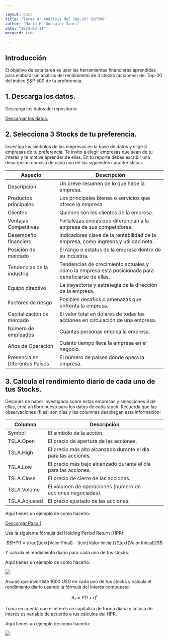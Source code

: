 ```yaml
---

layout: post
title: "Tarea 4: Análisis del Top-20: S&P500"
author: "Mario H. González-Sauri"
date: "2024-03-11"
mermaid: true

---
```


<!--  FORMAT: https://github.com/adam-p/markdown-here/wiki/Markdown-Cheatsheet -->


## Introducción

El objetivo de esta tarea es usar las herramientas financieras aprendidas para elaborar un análisis del rendimiento de 3 stocks (acciones) del Top-20 del índice S&P 500 de tu preferencia.

## 1. Descarga los datos.

Descarga los datos del repositorio:

<a href="https://github.com/Wario84/FIN1403_MAT_FINANCE/blob/master/assets/resources/sp500_top20_v2.zip" download>
Descargar los datos.
</a>


## 2. Selecciona 3 Stocks de tu preferencia.

Investiga los símbolos de las empresas en la base de datos y elige 3 empresas de tu preferencia. Te invito a elegir empresas que sean de tu interés y te motive aprender de ellas. En tu reporte debes escribir una descripción concisa de cada una de las siguientes características:


| Aspecto | Descripción |
|-----------------------|-------------|
| Descripción | Un breve resumen de lo que hace la empresa. |
| Productos principales | Los principales bienes o servicios que ofrece la empresa. |
| Clientes | Quiénes son los clientes de la empresa. |
| Ventajas Competitivas | Fortalezas únicas que diferencian a la empresa de sus competidores. |
| Desempeño financiero | Indicadores clave de la rentabilidad de la empresa, como ingresos y utilidad neta. |
| Posición de mercado | El rango o estatus de la empresa dentro de su industria. |
| Tendencias de la industria | Tendencias de crecimiento actuales y cómo la empresa está posicionada para beneficiarse de ellas. |
| Equipo directivo | La trayectoria y estrategia de la dirección de la empresa. |
| Factores de riesgo | Posibles desafíos o amenazas que enfrenta la empresa. |
| Capitalización de mercado | El valor total en dólares de todas las acciones en circulación de una empresa. |
| Número de empleados | Cuántas personas emplea la empresa. |
| Años de Operación | Cuánto tiempo lleva la empresa en el negocio. |
| Presencia en Diferentes Países | El número de países donde opera la empresa. |


## 3. Calcula el rendimiento diario de cada uno de tus Stocks.

Después de haber investigado sobre estas empresas y selecciones 3 de ellas, crea un libro nuevo para los datos de cada stock. Recuerda que las observaciones (filas) son días y las columnas despliegan esta información:



| Columna        | Descripción                                                                 |
|----------------|-----------------------------------------------------------------------------|
| Symbol         | El símbolo de la acción.                                         |
| TSLA.Open      | El precio de apertura de las acciones.                            |
| TSLA.High      | El precio más alto alcanzado durante el día para las acciones.   |
| TSLA.Low       | El precio más bajo alcanzado durante el día para las acciones.   |
| TSLA.Close     | El precio de cierre de las acciones.                              |
| TSLA.Volume    | El volumen de operaciones (número de acciones negociadas).     |
| TSLA.Adjusted  | El precio ajustado de las acciones.                               |

Aquí tienes un ejemplo de como hacerlo:


<a href="https://github.com/Wario84/FIN1403_MAT_FINANCE/blob/master/assets/imgs/01_04_FIN1403.gif?raw=true" download>
  Descargar Paso 1
</a>

Usa la siguiente fórmula del Holding Period Return (HPR):

$$HPR = \frac{\text{Valor Final} - \text{Valor Inicial}}{\text{Valor Inicial}}$$

Y calcula el rendimiento diario para cada uno de tus stocks.

Aquí tienes un ejemplo de como hacerlo:

![](https://github.com/Wario84/blog/raw/main/assets/imgs/02_04_FIN1403.gif?raw=true)<!-- -->

Asume que invertiste 1000 USD en cada uno de tus stocks y calcula el rendimiento diario usando la fórmula del interés compuesto:

$$A_t= P(1+r)^t$$

Toma en cuenta que el interés se capitaliza de forma diaria y la tasa de interés es variable de acuerdo a tus cálculos del HPR.

Aquí tienes un ejemplo de como hacerlo:

![](https://github.com/Wario84/blog/raw/main/assets/imgs/03_04_FIN1403.gif?raw=true)<!-- -->





















